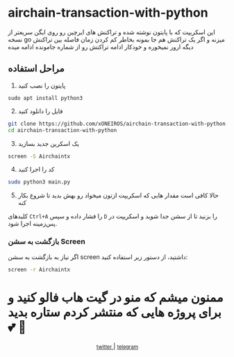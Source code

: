 # airchain-transaction-with-python
این اسکریپت که با پایتون نوشته شده و تراکنش های ایرچین رو روی ایگن سریعتر از نسخه go میزنه و اگر یک تراکنش هم جا بمونه بخاطر کم کردن زمان فاصله بین تراکنش دیگه ارور نمیخوره و خودکار ادامه تراکنش رو از شماره جامونده ادامه میده

## مراحل استفاده 
1. پایتون را نصب کنید
```
sudo apt install python3
```
2. فایل را دانلود کنید
 ```bash
git clone https://github.com/xONEIROS/airchain-transaction-with-python.git
cd airchain-transaction-with-python
```

3. یک اسکرین جدید بسازید
```bash
screen -S Airchaintx
```
4. کد را اجرا کنید
```bash
sudo python3 main.py
```

5. حالا کافی است مقدار هایی که اسکریپت ازتون میخواد رو بهش بدید تا شروع بکار کنه

 کلیدهای `Ctrl+A` را فشار داده و سپس `D` را بزنید تا از سشن جدا شوید و اسکریپت در پس‌زمینه اجرا شود.


### بازگشت به سشن Screen

اگر نیاز به بازگشت به سشن screen داشتید، از دستور زیر استفاده کنید:

```bash
screen -r Airchaintx
```

 # ممنون میشم که منو در گیت هاب فالو کنید و برای پروژه هایی که منتشر کردم ستاره بدید 💕 💞 

<div align="center">
    <p>
        <a href="Https://x.com/0xOneiros">
            <small>twitter</small>  
        </a>
        | 
        <a href="Https://t.me/xOneiros">
            <small>telegram</small>  
        </a>
    </p>
</div>
